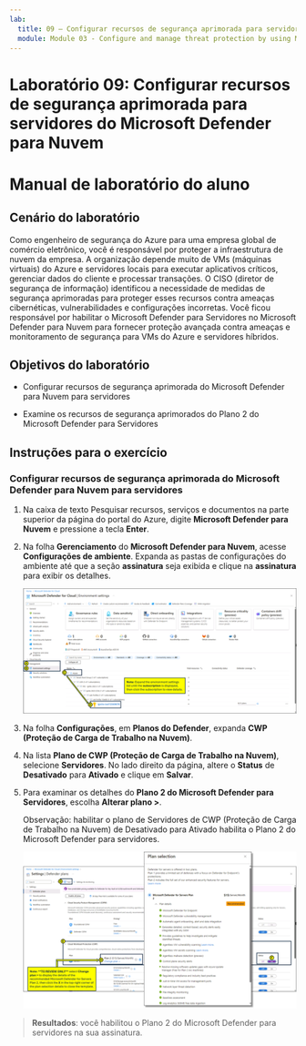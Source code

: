 ```yaml
---
lab:
  title: 09 – Configurar recursos de segurança aprimorada para servidores do Microsoft Defender para Nuvem
  module: Module 03 - Configure and manage threat protection by using Microsoft Defender for Cloud
---
```


# Laboratório 09: Configurar recursos de segurança aprimorada para servidores do Microsoft Defender para Nuvem

# Manual de laboratório do aluno

## Cenário do laboratório

Como engenheiro de segurança do Azure para uma empresa global de comércio eletrônico, você é responsável por proteger a infraestrutura de nuvem da empresa. A organização depende muito de VMs (máquinas virtuais) do Azure e servidores locais para executar aplicativos críticos, gerenciar dados do cliente e processar transações. O CISO (diretor de segurança de informação) identificou a necessidade de medidas de segurança aprimoradas para proteger esses recursos contra ameaças cibernéticas, vulnerabilidades e configurações incorretas. Você ficou responsável por habilitar o Microsoft Defender para Servidores no Microsoft Defender para Nuvem para fornecer proteção avançada contra ameaças e monitoramento de segurança para VMs do Azure e servidores híbridos.

## Objetivos do laboratório

- Configurar recursos de segurança aprimorada do Microsoft Defender para Nuvem para servidores
  
- Examine os recursos de segurança aprimorados do Plano 2 do Microsoft Defender para Servidores

## Instruções para o exercício

### Configurar recursos de segurança aprimorada do Microsoft Defender para Nuvem para servidores

1. Na caixa de texto Pesquisar recursos, serviços e documentos na parte superior da página do portal do Azure, digite **Microsoft Defender para Nuvem** e pressione a tecla **Enter**.

2. Na folha **Gerenciamento** do **Microsoft Defender para Nuvem**, acesse **Configurações de ambiente**. Expanda as pastas de configurações do ambiente até que a seção **assinatura** seja exibida e clique na **assinatura** para exibir os detalhes.

   ![Captura de tela das Configurações de Ambiente do Microsoft Defender para Nuvem](../media/defender-for-cloud-environment-settings.png)
   
3. Na folha **Configurações**, em **Planos do Defender**, expanda **CWP (Proteção de Carga de Trabalho na Nuvem)**.

4. Na lista **Plano de CWP (Proteção de Carga de Trabalho na Nuvem)**, selecione **Servidores**. No lado direito da página, altere o **Status** de **Desativado** para **Ativado** e clique em **Salvar**.

5. Para examinar os detalhes do **Plano 2 do Microsoft Defender para Servidores**, escolha **Alterar plano >**.

   Observação: habilitar o plano de Servidores de CWP (Proteção de Carga de Trabalho na Nuvem) de Desativado para Ativado habilita o Plano 2 do Microsoft Defender para servidores.
 
   ![Captura de tela da página de seleção do plano Microsoft Defender para Nuvem.](../media/defender-for-cloud-plan-selection.png)
   
> **Resultados**: você habilitou o Plano 2 do Microsoft Defender para servidores na sua assinatura.

